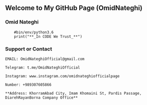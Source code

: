 ## Welcome to My GitHub Page (OmidNateghi)

### Omid Nateghi


``` 
    #bin/env/python3.6
    print("**_In CODE We Trust_**")

```

### Support or Contact


`EMAIL: OmidNateghiOfficial@gmail.com`

`Telegram: t.me/OmidNateghiOfficial`

`Instagram: www.instagram.com/omidnateghiofficialpage`

`Number: +989307605866`

`**Address: KhorramAbad City, Imam Khomaini St, Pardis Passage, DiarehRayanBorna Company Office**`
